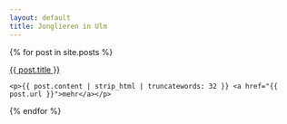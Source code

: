 ```yaml
---
layout: default
title: Jonglieren in Ulm
---
```


<div>
{% for post in site.posts %}
    <p><a href="{{ post.url }}">{{ post.title }}</a></p>

    <p>{{ post.content | strip_html | truncatewords: 32 }} <a href="{{ post.url }}">mehr</a></p>
{% endfor %}
</div>
